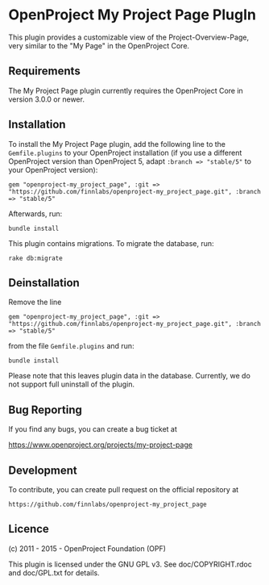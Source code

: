 OpenProject My Project Page PlugIn
==================================

This plugin provides a customizable view of the Project-Overview-Page, very similar
to the "My Page" in the OpenProject Core.

Requirements
------------

The My Project Page plugin currently requires the OpenProject Core in version 3.0.0 or newer.

Installation
------------

To install the My Project Page plugin, add the following line to the `Gemfile.plugins` to your OpenProject installation (if you use a different OpenProject version than OpenProject 5, adapt `:branch => "stable/5"` to your OpenProject version):

`gem "openproject-my_project_page", :git => "https://github.com/finnlabs/openproject-my_project_page.git", :branch => "stable/5"`

Afterwards, run:

`bundle install`

This plugin contains migrations. To migrate the database, run:

`rake db:migrate`

Deinstallation
--------------

Remove the line

`gem "openproject-my_project_page", :git => "https://github.com/finnlabs/openproject-my_project_page.git", :branch => "stable/5"`

from the file `Gemfile.plugins` and run:

`bundle install`

Please note that this leaves plugin data in the database. Currently, we do not
support full uninstall of the plugin.

Bug Reporting
-------------

If you find any bugs, you can create a bug ticket at

https://www.openproject.org/projects/my-project-page

Development
-----------

To contribute, you can create pull request on the official repository at

`https://github.com/finnlabs/openproject-my_project_page`

Licence
-------

(c) 2011 - 2015 - OpenProject Foundation (OPF)

This plugin is licensed under the GNU GPL v3. See doc/COPYRIGHT.rdoc and
doc/GPL.txt for details.
